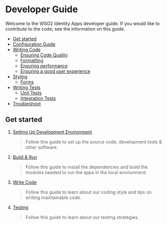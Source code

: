 # Developer Guide

Welcome to the WSO2 Identity Apps developer guide. If you would like to contribute to the code, see the information on this guide.

* [Get started](#get-started)
* [Configuration Guide](#configuration-guide)
* [Writing Code](#writing-code)
    * [Ensuring Code Quality](#ensuring-code-quality)
    * [Formatting](#formatting)
    * [Ensuring performance](#ensuring-performance)
    * [Ensuring a good user experience](#ensuring-a-good-user-experience)
* [Styling](#styling)
    * [Forms](#forms)
* [Writing Tests](#writing-tests)
    * [Unit Tests](#unit-tests)
    * [Integration Tests](#integration-tests)
* [Troubleshoot](#troubleshoot)

## Get started

1. [Setting Up Development Environment](SET_UP_DEV_ENVIRONMENT.md)

    > Follow this guide to set up the source code, development tools & other software.

2. [Build & Run](BUILD_AND_RUN.md)

    > Follow this guide to install the dependencies and build the modules needed to run the apps in the local environment.

3. [Write Code](write-code/README.md)

   > Follow this guide to learn about our coding style and tips on writing maintainable code.

4. [Testing](testing/README.md)

   > Follow this guide to learn about our testing strategies.
